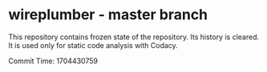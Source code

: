 # wireplumber - master branch

This repository contains frozen state of the repository.
Its history is cleared. It is used only for static code
analysis with Codacy.

Commit Time: 1704430759
